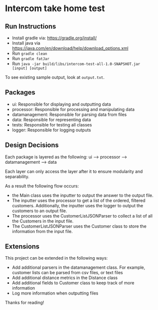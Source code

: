 # Intercom take home test

## Run Instructions

- Install gradle via: https://gradle.org/install/
- Install java via https://java.com/en/download/help/download_options.xml
- Run `gradle clean`
- Run `gradle fatJar`
- Run `java -jar build/libs/intercom-test-all-1.0-SNAPSHOT.jar [input] [output]`

To see existing sample output, look at `output.txt`.

## Packages
- ui: Responsible for displaying and outputting data
- processor: Responsible for processing and manipulating data
- datamanagement: Responsible for parsing data from files
- data: Responsible for representing data
- tests: Responsible for testing all classes
- logger: Responsible for logging outputs

## Design Decisions
Each package is layered as the following:
ui --> processor --> datamanagement --> data

Each layer can only access the layer after it to ensure modularity and separability.

As a result the following flow occurs:

- the Main class uses the inputter to output the answer to the output file.
- The inputter uses the processor to get a list of the ordered, filtered customers. Additionally, the inputter uses the logger to output the customers to an output file.
- The processor uses the CustomerListJSONParser to collect a list of all the Customers in the input file.
- The CustomerListJSONParser uses the Customer class to store the information from the input file.

## Extensions
This project can be extended in the following ways:

- Add additional parsers in the datamanagement class. For example, customer lists can be parsed from csv files, or text files
- Add additional distance metrics in the Distance class
- Add additional fields to Customer class to keep track of more information
- Log more information when outputting files



Thanks for reading!



